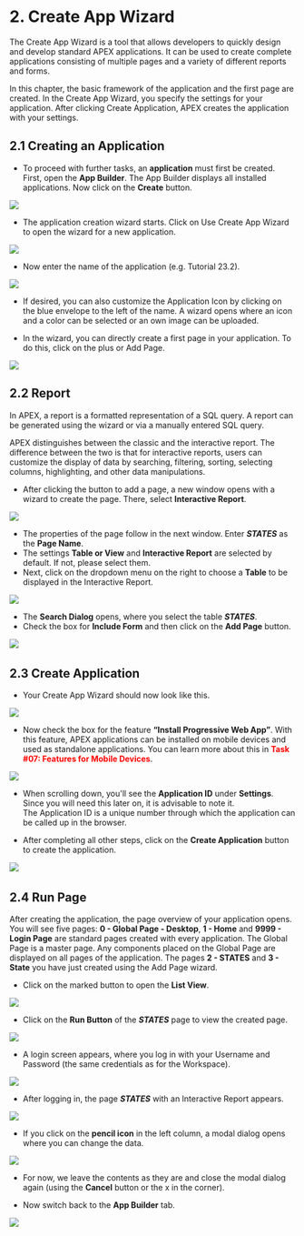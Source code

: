 # <a name="create"></a>2. Create App Wizard

The Create App Wizard is a tool that allows developers to quickly design and develop standard APEX applications. It can be used to create complete applications consisting of multiple pages and a variety of different reports and forms.

In this chapter, the basic framework of the application and the first page are created. In the Create App Wizard, you specify the settings for your application. After clicking Create Application, APEX creates the application with your settings.

## <a name="erstelleneineranwendung"></a>2.1 Creating an Application

- To proceed with further tasks, an **application** must first be created. First, open the **App Builder**. The App Builder displays all installed applications. Now click on the **Create** button.

![](../../assets/Chapter-02/Open_Create_App_Wizard.jpg)

- The application creation wizard starts. Click on Use Create App Wizard to open the wizard for a new application.

![](../../assets/Chapter-02/Create_App_Wizard_1.jpg)

- Now enter the name of the application (e.g. Tutorial 23.2).

![](../../assets/Chapter-02/Create_App_Wizard_2.jpg)

- If desired, you can also customize the Application Icon by clicking on the blue envelope to the left of the name. A wizard opens where an icon and a color can be selected or an own image can be uploaded.

- In the wizard, you can directly create a first page in your application. To do this, click on the plus or Add Page.

![](../../assets/Chapter-02/Create_App_Wizard_3.jpg)

## <a name="report"></a>2.2 Report

In APEX, a report is a formatted representation of a SQL query. A report can be generated using the wizard or via a manually entered SQL query.

APEX distinguishes between the classic and the interactive report. The difference between the two is that for interactive reports, users can customize the display of data by searching, filtering, sorting, selecting columns, highlighting, and other data manipulations.

- After clicking the button to add a page, a new window opens with a wizard to create the page. There, select **Interactive Report**.

![](../../assets/Chapter-02/Interactive_Report_1.jpg)

- The properties of the page follow in the next window. Enter ***STATES*** as the **Page Name**.
- The settings **Table or View** and **Interactive Report** are selected by default. If not, please select them.
- Next, click on the dropdown menu on the right to choose a **Table** to be displayed in the Interactive Report.

![](../../assets/Chapter-02/Interactive_Report_2.jpg)

- The **Search Dialog** opens, where you select the table ***STATES***.
- Check the box for **Include Form** and then click on the **Add Page** button.

![](../../assets/Chapter-02/Interactive_Report_3.jpg)
 
## <a name="createapplication"></a>2.3 Create Application

- Your Create App Wizard should now look like this.

![](../../assets/Chapter-02/Create_App_Wizard_4.jpg)

- Now check the box for the feature **“Install Progressive Web App”**. With this feature, APEX applications can be installed on mobile devices and used as standalone applications. You can learn more about this in <span style="color:red">**Task #07: Features for Mobile Devices**</span>.

![](../../assets/Chapter-02/Create_App_Wizard_Features.jpg)

- When scrolling down, you'll see the **Application ID** under **Settings**. Since you will need this later on, it is advisable to note it.  
The Application ID is a unique number through which the application can be called up in the browser.

- After completing all other steps, click on the **Create Application** button to create the application.

![](../../assets/Chapter-02/Create_App_Wizard_Settings.jpg)
 
## <a name="runpage"></a> 2.4 Run Page

After creating the application, the page overview of your application opens. 
You will see five pages: **0 - Global Page - Desktop**, **1 - Home** and **9999 - Login Page** are standard pages created with every application. The Global Page is a master page. Any components placed on the Global Page are displayed on all pages of the application. 
The pages **2 - STATES** and **3 - State** you have just created using the Add Page wizard.
- Click on the marked button to open the **List View**.

![](../../assets/Chapter-02/App_Builder_Page_Overview.jpg)

- Click on the **Run Button** of the ***STATES*** page to view the created page.

![](../../assets/Chapter-02/App_Builder_Page_Overview_List.jpg)

- A login screen appears, where you log in with your Username and Password (the same credentials as for the Workspace).

![](../../assets/Chapter-02/Login_Screen.jpg)

- After logging in, the page ***STATES*** with an Interactive Report appears.

![](../../assets/Chapter-02/Page_2.jpg)

- If you click on the **pencil icon** in the left column, a modal dialog opens where you can change the data.

![](../../assets/Chapter-02/Modal_Dialog.jpg)

- For now, we leave the contents as they are and close the modal dialog again (using the **Cancel** button or the x in the corner).

- Now switch back to the **App Builder** tab.

![](../../assets/Chapter-02/Navigationbar_Browser.jpg)